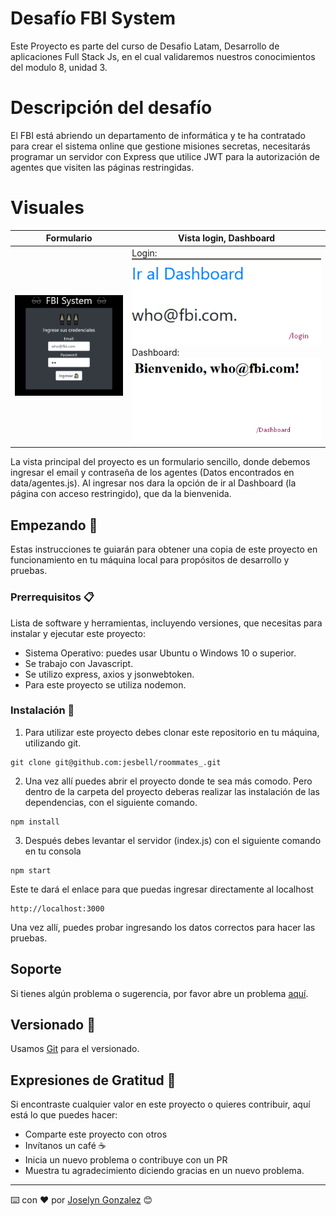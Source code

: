 # Desafío FBI System
Este Proyecto es parte del curso de Desafio Latam, Desarrollo de aplicaciones Full Stack Js, en el cual validaremos nuestros conocimientos del modulo 8, unidad 3.


# Descripción del desafío
El FBI está abriendo un departamento de informática y te ha contratado para crear el sistema online que gestione misiones secretas, necesitarás programar un servidor con Express que utilice JWT para la autorización de agentes que visiten las páginas restringidas.

# Visuales

| Formulario | Vista login, Dashboard|
| --- | --- |
| ![vista_1](/assets/formulario.png)| Login: ![vista_2](/assets/login.png) Dashboard: ![vista_2](/assets/dashboard.png) |


La vista principal del proyecto es un formulario sencillo, donde debemos ingresar el email y contraseña de los agentes (Datos encontrados en data/agentes.js). Al ingresar nos dara la opción de ir al Dashboard (la página con acceso restringido), que da la bienvenida. 


## Empezando 🚀

Estas instrucciones te guiarán para obtener una copia de este proyecto en funcionamiento en tu máquina local para propósitos de desarrollo y pruebas.

### Prerrequisitos 📋

Lista de software y herramientas, incluyendo versiones, que necesitas para instalar y ejecutar este proyecto:

- Sistema Operativo: puedes usar Ubuntu o Windows 10 o superior.
- Se trabajo con Javascript.
- Se utilizo express, axios y jsonwebtoken.
- Para este proyecto se utiliza nodemon.

### Instalación 🔧

1. Para utilizar este proyecto debes clonar este repositorio en tu máquina, utilizando git.

```
git clone git@github.com:jesbell/roommates_.git
```

2. Una vez allí puedes abrir el proyecto donde te sea más comodo. Pero dentro de la carpeta del proyecto deberas realizar las instalación de las dependencias, con el siguiente comando.

```
npm install
```

3. Después debes levantar el servidor (index.js) con el siguiente comando en tu consola
```
npm start
```

Este te dará el enlace para que puedas ingresar directamente al localhost
```
http://localhost:3000
```

Una vez allí, puedes probar ingresando los datos correctos para hacer las pruebas.

## Soporte

Si tienes algún problema o sugerencia, por favor abre un problema [aquí](https://github.com/jesbell/roommates_/issues).

## Versionado  📌

Usamos [Git](https://git-scm.com) para el versionado.

## Expresiones de Gratitud 🎁

Si encontraste cualquier valor en este proyecto o quieres contribuir, aquí está lo que puedes hacer:

- Comparte este proyecto con otros
- Invítanos un café ☕
- Inicia un nuevo problema o contribuye con un PR
- Muestra tu agradecimiento diciendo gracias en un nuevo problema.

---

⌨️ con ❤️ por [Joselyn Gonzalez](https://github.com/jesbell) 😊
